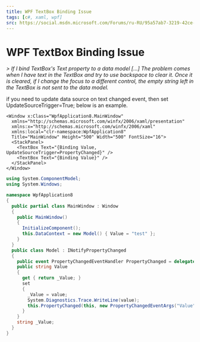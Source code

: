 ```yaml
---
title: WPF TextBox Binding Issue
tags: [c#, xaml, wpf]
src: https://social.msdn.microsoft.com/Forums/ru-RU/95a57ab7-3219-42ce-9fb1-a49b0dcc12ba/wpf-textbox-binding-issue?forum=wpf
---
```

# WPF TextBox Binding Issue
*> If I bind TextBox's Text property to a data model [...] The problem comes when I have text in the TextBox and try to use backspace to clear it. Once it is cleared, if I change the focus to a different control, the empty string left in the TextBox is not sent to the data model.*

if you need to update data source on text changed event, then set UpdateSourceTrigger=True;
below is an example.
```xaml
<Window x:Class="WpfApplication8.MainWindow"
  xmlns="http://schemas.microsoft.com/winfx/2006/xaml/presentation"
  xmlns:x="http://schemas.microsoft.com/winfx/2006/xaml"
  xmlns:local="clr-namespace:WpfApplication8"
  Title="MainWindow" Height="500" Width="500" FontSize="16">
  <StackPanel>
    <TextBox Text="{Binding Value, UpdateSourceTrigger=PropertyChanged}" />
    <TextBox Text="{Binding Value}" />
  </StackPanel>
</Window>
```
```c# 
using System.ComponentModel;
using System.Windows;

namespace WpfApplication8
{
  public partial class MainWindow : Window
  {
    public MainWindow()
    {
      InitializeComponent();
      this.DataContext = new Model() { Value = "test" };
    }
  }
  public class Model : INotifyPropertyChanged
  {
    public event PropertyChangedEventHandler PropertyChanged = delegate { };
    public string Value
    {
      get { return _Value; }
      set
      {
        _Value = value;
        System.Diagnostics.Trace.WriteLine(value);
        this.PropertyChanged(this, new PropertyChangedEventArgs("Value"));
      }
    }
    string _Value;
  }
}
```